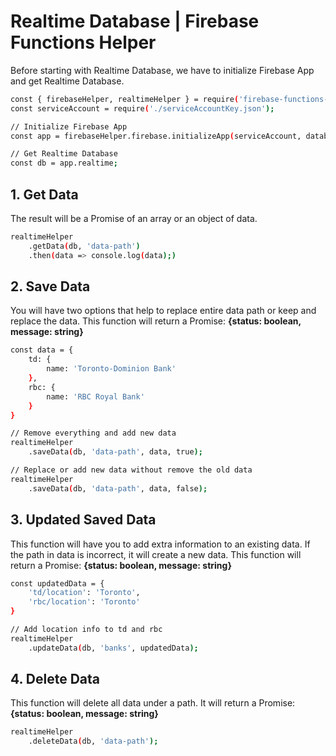 # Realtime Database | Firebase Functions Helper

Before starting with Realtime Database, we have to initialize Firebase App and get Realtime Database.

```sh
const { firebaseHelper, realtimeHelper } = require('firebase-functions-helper');
const serviceAccount = require('./serviceAccountKey.json');

// Initialize Firebase App
const app = firebaseHelper.firebase.initializeApp(serviceAccount, databaseURL);

// Get Realtime Database
const db = app.realtime;
```

## 1. Get Data

The result will be a Promise of an array or an object of data.

```sh
realtimeHelper
    .getData(db, 'data-path')
    .then(data => console.log(data);)
```

## 2. Save Data

You will have two options that help to replace entire data path or keep and replace the data. This function will return a Promise<object>: **{status: boolean, message: string}**

```sh
const data = {
    td: {
        name: 'Toronto-Dominion Bank'
    },
    rbc: {
        name: 'RBC Royal Bank'
    }
}

// Remove everything and add new data
realtimeHelper
    .saveData(db, 'data-path', data, true);

// Replace or add new data without remove the old data
realtimeHelper
    .saveData(db, 'data-path', data, false);
```

## 3. Updated Saved Data

This function will have you to add extra information to an existing data. If the path in data is incorrect, it will create a new data. This function will return a Promise<object>: **{status: boolean, message: string}**

```sh
const updatedData = {
    'td/location': 'Toronto',
    'rbc/location': 'Toronto'
}

// Add location info to td and rbc
realtimeHelper
    .updateData(db, 'banks', updatedData);
```

## 4. Delete Data

This function will delete all data under a path. It will return a Promise<object>: **{status: boolean, message: string}**

```sh
realtimeHelper
    .deleteData(db, 'data-path');
```
